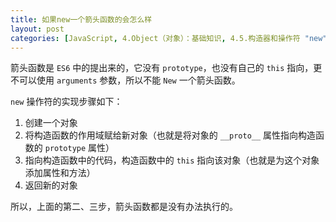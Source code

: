 ```yaml
---
title: 如果new一个箭头函数的会怎么样
layout: post
categories: [JavaScript, 4.Object（对象）：基础知识, 4.5.构造器和操作符 "new"]
---
```



箭头函数是 `ES6` 中的提出来的，它没有 `prototype`，也没有自己的 `this` 指向，更不可以使用 `arguments` 参数，所以不能 `New` 一个箭头函数。

`new` 操作符的实现步骤如下：

1. 创建一个对象
2. 将构造函数的作用域赋给新对象（也就是将对象的 `__proto__` 属性指向构造函数的 `prototype` 属性）
3. 指向构造函数中的代码，构造函数中的 `this` 指向该对象（也就是为这个对象添加属性和方法）
4. 返回新的对象

所以，上面的第二、三步，箭头函数都是没有办法执行的。
